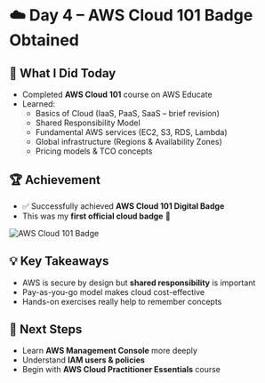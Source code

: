 # ☁️ Day 4 – AWS Cloud 101 Badge Obtained

## 📌 What I Did Today
- Completed **AWS Cloud 101** course on AWS Educate
- Learned:
  - Basics of Cloud (IaaS, PaaS, SaaS – brief revision)
  - Shared Responsibility Model
  - Fundamental AWS services (EC2, S3, RDS, Lambda)
  - Global infrastructure (Regions & Availability Zones)
  - Pricing models & TCO concepts

## 🏆 Achievement
- ✅ Successfully achieved **AWS Cloud 101 Digital Badge**  
- This was my **first official cloud badge** 🎉  

![AWS Cloud 101 Badge](./aws-cloud-101-badge.png)

## 💡 Key Takeaways
- AWS is secure by design but **shared responsibility** is important
- Pay-as-you-go model makes cloud cost-effective
- Hands-on exercises really help to remember concepts

## 🎯 Next Steps
- Learn **AWS Management Console** more deeply
- Understand **IAM users & policies**
- Begin with **AWS Cloud Practitioner Essentials** course
